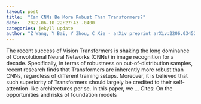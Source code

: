 ```yaml
---
layout: post
title:  "Can CNNs Be More Robust Than Transformers?"
date:   2022-06-10 22:27:43 -0400
categories: jekyll update
author: "Z Wang, Y Bai, Y Zhou, C Xie - arXiv preprint arXiv:2206.03452, 2022"
---
```

The recent success of Vision Transformers is shaking the long dominance of Convolutional Neural Networks (CNNs) in image recognition for a decade. Specifically, in terms of robustness on out-of-distribution samples, recent research finds that Transformers are inherently more robust than CNNs, regardless of different training setups. Moreover, it is believed that such superiority of Transformers should largely be credited to their self-attention-like architectures per se. In this paper, we …
Cites: ‪On the opportunities and risks of foundation models‬  